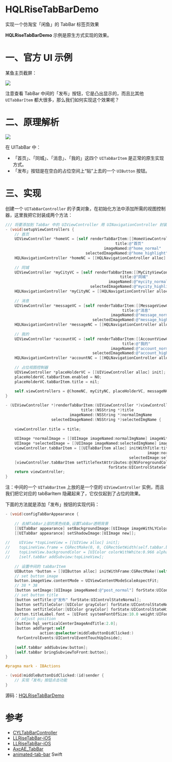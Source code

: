 # HQLRiseTabBarDemo
实现一个仿淘宝「闲鱼」的 TabBar 标签页效果



**HQLRiseTabBarDemo** 示例是原生方式实现的效果。


# 一、官方 UI 示例

某鱼主页截屏：

![](https://upload-images.jianshu.io/upload_images/2648731-72f2acd767a501be.jpeg?imageMogr2/auto-orient/strip%7CimageView2/2/w/300)

注意查看 TabBar 中间的「发布」按钮，它是凸出显示的，而且比其他 `UITabBarItem` 都大很多，那么我们如何实现这个效果呢？

# 二、原理解析

![](https://upload-images.jianshu.io/upload_images/2648731-4928e573deb0b7ae.png?imageMogr2/auto-orient/strip%7CimageView2/2/w/300)

在 UITabBar 中：

* 「首页」、「同城」、「消息」、「我的」这四个 `UITabBarItem` 是正常的原生实现方式。
* 「发布」按钮是在空白的占位空间上“贴”上去的一个 `UIButton` 按钮。

# 三、实现

创建一个 `UITabBarController` 的子类对象，在初始化方法中添加所需的视图控制器，这里我把它封装成两个方法：

```Objective-C
/// 将要添加到 TabBar 中的 UIViewController 用 UINavigationController 封装后再添加
- (void)setupViewControllers {
    // 首页
    UIViewController *homeVC = [self renderTabBarItem:[[HomeViewController alloc] init]
                                                title:@"首页"
                                           imageNamed:@"home_normal"
                                   selectedImageNamed:@"home_highlight"];
    HQLNavigationController *homeNC = [[HQLNavigationController alloc] initWithRootViewController:homeVC];
    
    // 同城
    UIViewController *myCityVC = [self renderTabBarItem:[[MyCityViewController alloc] init]
                                                  title:@"同城"
                                             imageNamed:@"mycity_normal"
                                     selectedImageNamed:@"mycity_highlight"];
    HQLNavigationController *myCityNC = [[HQLNavigationController alloc] initWithRootViewController:myCityVC];
    
    // 消息
    UIViewController *messageVC = [self renderTabBarItem:[[MessageViewController alloc] init]
                                                   title:@"消息"
                                              imageNamed:@"message_normal"
                                      selectedImageNamed:@"message_highlight"];
    HQLNavigationController *messageNC = [[HQLNavigationController alloc] initWithRootViewController:messageVC];
    
    // 我的
    UIViewController *accountVC = [self renderTabBarItem:[[AccountViewController alloc] init]
                                                   title:@"我的"
                                              imageNamed:@"account_normal"
                                      selectedImageNamed:@"account_highlight"];
    HQLNavigationController *accountNC = [[HQLNavigationController alloc] initWithRootViewController:accountVC];
    
    // 占位视图控制器
    UIViewController *placeHolderVC = [[UIViewController alloc] init];
    placeHolderVC.tabBarItem.enabled = NO;
    placeHolderVC.tabBarItem.title = nil;
    
    self.viewControllers = @[homeNC, myCityNC, placeHolderVC, messageNC, accountNC];
}

- (UIViewController *)renderTabBarItem:(UIViewController *)viewController
                                 title:(NSString *)title
                            imageNamed:(NSString *)normalImgName
                    selectedImageNamed:(NSString *)selectedImgName {
    
    viewController.title = title;
    
    UIImage *normalImage = [[UIImage imageNamed:normalImgName] imageWithRenderingMode:UIImageRenderingModeAlwaysOriginal];
    UIImage *selectedImage = [[UIImage imageNamed:selectedImgName] imageWithRenderingMode:UIImageRenderingModeAlwaysOriginal];
    viewController.tabBarItem = [[UITabBarItem alloc] initWithTitle:title
                                                              image:normalImage
                                                      selectedImage:selectedImage];
    [viewController.tabBarItem setTitleTextAttributes:@{NSForegroundColorAttributeName: [UIColor grayColor]}
                                             forState:UIControlStateSelected];
    return viewController;
}
```
注：中间的一个 `UITabBarItem` 上放的是一个空的 `UIViewController` 实例，而且我们把它对应的 tabBarItem 隐藏起来了，它仅仅起到了占位的效果。

下面的方法就是添加「发布」按钮的实现代码：

```Objective-C  
- (void)configTabBarAppearance {
    
    // 去掉TabBar上部的黑色线条,设置TabBar透明背景
    [[UITabBar appearance] setBackgroundImage:[UIImage imageWithLYColor:[UIColor clearColor]]];
    [[UITabBar appearance] setShadowImage:[UIImage new]];
        
//    UIView *topLineView = [[UIView alloc] init];
//    topLineView.frame = CGRectMake(0, 0, CGRectGetWidth(self.tabBar.bounds), 1);
//    topLineView.backgroundColor = [UIColor colorWithWhite:0.966 alpha:1.000];
//    [self.tabBar addSubview:topLineView];
    
    // 设置中间的 tabBarItem
    UIButton *button = [[UIButton alloc] initWithFrame:CGRectMake((self.tabBar.bounds.size.width - 55) / 2, self.tabBar.bounds.size.height - 88, 55, 100)];
    // set button image
    button.imageView.contentMode = UIViewContentModeScaleAspectFit;
    // 38 * 38
    [button setImage:[UIImage imageNamed:@"post_normal"] forState:UIControlStateNormal];
    // set button title
    [button setTitle:@"发布" forState:UIControlStateNormal];
    [button setTitleColor:[UIColor grayColor] forState:UIControlStateNormal];
    [button setTitleColor:[UIColor grayColor] forState:UIControlStateHighlighted];
    button.titleLabel.font = [UIFont systemFontOfSize:10.0 weight:UIFontWeightBold];
    // adjust position
    [button hql_verticalCenterImageAndTitle:2.0];
    [button addTarget:self
               action:@selector(middleButtonDidClicked:)
     forControlEvents:UIControlEventTouchUpInside];
    
    [self.tabBar addSubview:button];
    [self.tabBar bringSubviewToFront:button];
}

#pragma mark - IBActions

- (void)middleButtonDidClicked:(id)sender {
    // 实现「发布」按钮点击功能
}
```

源码：[HQLRiseTabBarDemo](https://github.com/Andy0570/HQLRiseTabBarDemo)


# 参考

* [CYLTabBarController](https://github.com/ChenYilong/CYLTabBarController)
* [LLRiseTabBar-iOS](https://github.com/NoCodeNoWife/LLRiseTabBar-iOS)
* [LLRiseTabBar-iOS](https://github.com/lianleven/LLRiseTabBar-iOS)
* [AxcAE_TabBar](https://github.com/axclogo/AxcAE_TabBar)
* [animated-tab-bar](https://github.com/Ramotion/animated-tab-bar) Swift
